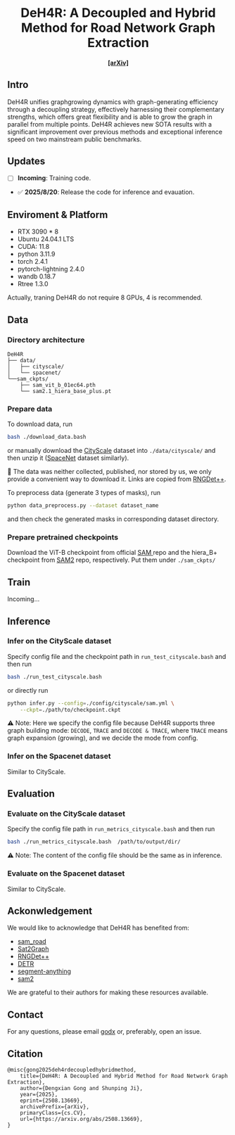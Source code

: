 
<div align="center">

<h1>DeH4R: A Decoupled and Hybrid Method for Road Network Graph Extraction</h1>
<div>
    <h4 align="center">
        <a href="https://arxiv.org/abs/2508.13669" target='_blank'>[arXiv]</a> 
    </h4>
</div>
</div>

## **Intro**
DeH4R unifies graphgrowing dynamics with graph-generating efficiency through a decoupling strategy, effectively harnessing their complementary strengths, which offers great flexibility and is able to grow the graph in parallel from multiple points. DeH4R achieves new SOTA results with a significant improvement over previous methods and exceptional inference speed on two mainstream public benchmarks.

## **Updates**
- [ ] **Incoming**: Training code.
- ✅ **2025/8/20**: Release the code for inference and evauation.

## **Enviroment & Platform**
- RTX 3090 * 8
- Ubuntu 24.04.1 LTS
- CUDA: 11.8
- python 3.11.9
- torch 2.4.1
- pytorch-lightning 2.4.0
- wandb 0.18.7
- Rtree 1.3.0

Actually, traning DeH4R do not require 8 GPUs, 4 is recommended.

## **Data**
### Directory architecture
```
DeH4R
├── data/
│   ├── cityscale/
│   └── spacenet/
└──sam_ckpts/
    ├── sam_vit_b_01ec64.pth
    └── sam2.1_hiera_base_plus.pt
```
### Prepare data
To download data, run 
```bash
bash ./download_data.bash
```
or manually download the [CityScale](https://drive.google.com/file/d/1R8sI1RmFe3rUfWMQaOfsYlBDHpQxFH-H/view?usp=share_link) dataset into `./data/cityscale/` and then unzip it ([SpaceNet](https://drive.google.com/file/d/1FiZVkEEEVir_iUJpEH5NQunrtlG0Ff1W/view?usp=share_link) dataset similarly). 

🚚 The data was neither collected, published, nor stored by us, we only provide a convenient way to download it. Links are copied from [RNGDet++](https://github.com/TonyXuQAQ/RNGDetPlusPlus).

To preprocess data (generate 3 types of masks), run 
```bash
python data_preprocess.py --dataset dataset_name
```
and then check the generated masks in corresponding dataset directory.


### Prepare pretrained checkpoints
Download the ViT-B checkpoint from official [SAM ](https://github.com/facebookresearch/segment-anything) repo and the hiera_B+ checkpoint from [SAM2](https://github.com/facebookresearch/sam2) repo, respectively. Put them under `./sam_ckpts/`

## **Train**
Incoming...

## **Inference**
### Infer on the CityScale dataset
Specify config file and the checkpoint path in `run_test_cityscale.bash` and then run 
```bash
bash ./run_test_cityscale.bash
```
or directly run 
```bash
python infer.py --config=./config/cityscale/sam.yml \
    --ckpt=./path/to/checkpoint.ckpt
```
⚠️ Note: Here we specify the config file because DeH4R supports three graph building mode: `DECODE`, `TRACE` and `DECODE & TRACE`, where `TRACE` means graph expansion (growing), and we decide the mode from config.

### Infer on the Spacenet dataset
Similar to CityScale.

## **Evaluation**
### Evaluate on the CityScale dataset
Specify the config file path in `run_metrics_cityscale.bash` and then run
```bash
bash ./run_metrics_cityscale.bash  /path/to/output/dir/
```
⚠️ Note: The content of the config file should be the same as in inference.

### Evaluate on the Spacenet dataset
Similar to CityScale.


## **Ackonwledgement**
We would like to acknowledge that DeH4R has benefited from:
- [sam_road](https://github.com/htcr/sam_road)
- [Sat2Graph](https://github.com/songtaohe/Sat2Graph)
- [RNGDet++](https://github.com/TonyXuQAQ/RNGDetPlusPlus)
- [DETR](https://github.com/facebookresearch/detr)
- [segment-anything](https://github.com/facebookresearch/segment-anything)
- [sam2](https://github.com/facebookresearch/sam2)

We are grateful to their authors for making these resources available.


## **Contact**
For any questions, please email [godx](mailto:gooodx@whu.edu.cn) or, preferably, open an issue.


## **Citation**
```
@misc{gong2025deh4rdecoupledhybridmethod,
    title={DeH4R: A Decoupled and Hybrid Method for Road Network Graph Extraction}, 
    author={Dengxian Gong and Shunping Ji},
    year={2025},
    eprint={2508.13669},
    archivePrefix={arXiv},
    primaryClass={cs.CV},
    url={https://arxiv.org/abs/2508.13669}, 
}
```